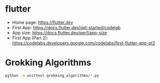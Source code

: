 # flutter

* Home page: https://flutter.dev
* First App: https://docs.flutter.dev/get-started/codelab
* App size: https://docs.flutter.dev/perf/app-size
* First App (Part 2): https://codelabs.developers.google.com/codelabs/first-flutter-app-pt2

# Grokking Algorithms

```bash
python -m unittest grokking_algorithms/*.py
```
